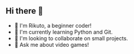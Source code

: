 ## Hi there 👋
- 👋 I'm Rikuto, a beginner coder!
- 🌱 I'm currently learning Python and Git.
- 👀 I'm looking to collaborate on small projects.
- 🤔 Ask me about video games!
